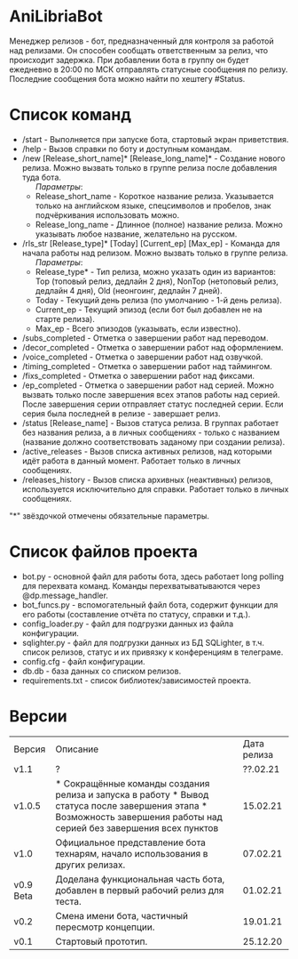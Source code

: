# AniLibriaBot
Менеджер релизов - бот, предназначенный для контроля за работой над релизами. Он способен сообщать ответственным за релиз, что происходит задержка.
При добавлении бота в группу он будет ежедневно в 20:00 по МСК отправлять статусные сообщения по релизу. Последние сообщения бота можно найти по хештегу #Status.

# Список команд
<ul>
  <li>/start - Выполняется при запуске бота, стартовый экран приветствия.</li>
  <li>/help - Вызов справки по боту и доступным командам.</li>
  <li>/new [Release_short_name]* [Release_long_name]* - Создание нового релиза. Можно вызвать только в группе релиза после добавления туда бота.<br>
  <ul><i>Параметры</i>:
    <li>Release_short_name - Короткое название релиза. Указывается только на английском языке, спецсимволов и пробелов, знак подчёркивания использовать можно.</li>
    <li>Release_long_name - Длинное (полное) название релиза. Можно указывать любое название, желательно на русском.</li>
  </ul>
  <li>/rls_str [Release_type]* [Today] [Current_ep] [Max_ep] - Команда для начала работы над релизом. Можно вызвать только в группе релиза.</br>
  <ul><i>Параметры</i>:
    <li>Release_type* - Тип релиза, можно указать один из вариантов: Top (топовый релиз, дедлайн 2 дня), NonTop (нетоповый релиз, дедлайн 4 дня), Old (неонгоинг, дедлайн 7 дней).</li>
    <li>Today - Текущий день релиза (по умолчанию - 1-й день релиза).</li>
    <li>Current_ep - Текущий эпизод (если бот был добавлен не на старте релиза).</li>
    <li>Max_ep - Всего эпизодов (указывать, если известно).</li>
  </ul>
  <li>/subs_completed - Отметка о завершении работ над переводом.</li>
  <li>/decor_completed - Отметка о завершении работ над оформлением.</li>
  <li>/voice_completed - Отметка о завершении работ над озвучкой.</li>
  <li>/timing_completed - Отметка о завершении работ над таймингом.</li>
  <li>/fixs_completed - Отметка о завершении работ над фиксами.</li>
  <li>/ep_completed - Отметка о завершении работ над серией. Можно вызвать только после завершения всех этапов работы над серией. После завершения серии отправляет статус последней серии. Если серия была последней в релизе - завершает релиз.</li>
  <li>/status [Release_name] - Вызов статуса релиза. В группах работает без названия релиза, а в личных сообщениях - только с названием (название должно соответствовать заданому при создании релиза).</li>
  <li>/active_releases - Вызов списка активных релизов, над которыми идёт работа в данный момент. Работает только в личных сообщениях.</li>
  <li>/releases_history - Вызов списка архивных (неактивных) релизов, используется исключительно для справки. Работает только в личных сообщениях.</li>
</ul>

"*" звёздочкой отмечены обязательные параметры.

# Список файлов проекта
- bot.py - основной файл для работы бота, здесь работает long polling для перехвата команд. Команды перехватыватываются через @dp.message_handler.
- bot_funcs.py - вспомогательный файл бота, содержит функции для его работы (составление отчёта по статусу, справки и т.д.).
- config_loader.py - файл для подгрузки данных из файла конфигурации.
- sqlighter.py - файл для подгрузки данных из БД SQLighter, в т.ч. список релизов, статус и их привязку к конференциям в телеграме.
- config.cfg - файл конфигурации.
- db.db - база данных со списком релизов.
- requirements.txt - список библиотек/зависимостей проекта.

# Версии
<table>
  <tr>
    <td>Версия</td>
    <td>Описание</td>
    <td>Дата релиза</td>
  </tr>
  <tr>
    <td>v1.1</td>
    <td>?</td>
    <td>??.02.21</td>
  </tr>
  <tr>
    <td>v1.0.5</td>
    <td>
* Сокращённые команды создания релиза и запуска в работу
* Вывод статуса после завершения этапа
* Возможность завершения работы над серией без завершения всех пунктов</td>
    <td>15.02.21</td>
  </tr>
  <tr>
    <td>v1.0</td>
    <td>Официальное представление бота технарям, начало использования в других релизах.</td>
    <td>07.02.21</td>
  </tr>
  <tr>
    <td>v0.9 Beta</td>
    <td>Доделана функциональная часть бота, добавлен в первый рабочий релиз для теста.</td>
    <td>01.02.21</td>
  </tr>
  <tr>
    <td>v0.2</td>
    <td>Смена имени бота, частичный пересмотр концепции.</td>
    <td>19.01.21</td>
  </tr>
  <tr>
    <td>v0.1</td>
    <td>Стартовый прототип.</td>
    <td>25.12.20</td>
  </tr>
</table>
